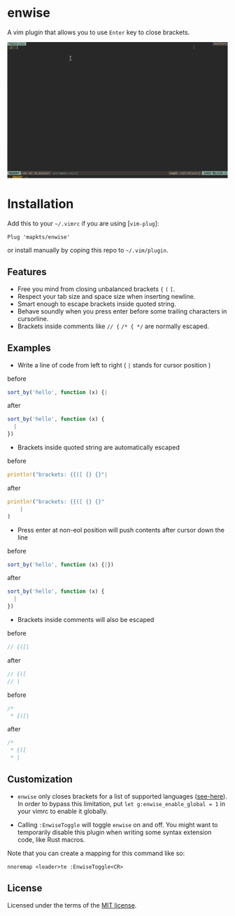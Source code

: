 # enwise

A vim plugin that allows you to use `Enter` key to close brackets.

![](https://raw.githubusercontent.com/mapkts/enwise/master/screenshot.gif)

# Installation

Add this to your `~/.vimrc` if you are using [`vim-plug`]:

```vim
Plug 'mapkts/enwise'
```

or install manually by coping this repo to `~/.vim/plugin`.

[vim-plug]: https://github.com/junegunn/vim-plug

## Features

- Free you mind from closing unbalanced brackets `{` `(` `[`.
- Respect your tab size and space size when inserting newline.
- Smart enough to escape brackets inside quoted string.
- Behave soundly when you press enter before some trailing characters in cursorline.
- Brackets inside comments like `// {` `/* { */` are normally escaped.

## Examples

- Write a line of code from left to right ( `|` stands for cursor position )

before

```js
sort_by('hello', function (x) {|
```

after

```js
sort_by('hello', function (x) {
  |
})
```

- Brackets inside quoted string are automatically escaped

before

```rust
println!("brackets: {{([ {} {}"|
```

after

```rust
println!("brackets: {{([ {} {}"
    |
)
```

- Press enter at non-eol position will push contents after cursor down the line

before

```js
sort_by('hello', function (x) {|})
```

after

```js
sort_by('hello', function (x) {
  |
})
```

- Brackets inside comments will also be escaped

before

```rust
// {([|
```

after

```rust
// {([
// |
```

before

```rust
/*
 * {([|
```

after

```rust
/*
 * {([
 * |
```

## Customization

- `enwise` only closes brackets for a list of supported languages ([see-here]). In order to bypass this limitation, put `let g:enwise_enable_global = 1` in your vimrc to enable it globally.

[see-here]: https://github.com/mapkts/vim-encloser/blob/master/plugin/encloser.vim

- Calling `:EnwiseToggle` will toggle `enwise` on and off. You might want to temporarily disable this plugin when writing some syntax extension code, like Rust macros. 

Note that you can create a mapping for this command like so:

```vim
nnoremap <leader>te :EnwiseToggle<CR>
```

## License

Licensed under the terms of the [MIT license](./LICENSE).
